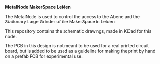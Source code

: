 **MetalNode MakerSpace Leiden**

The MetalNode is used to control the access to the Abene and the Stationary Large Grinder of the MakerSpace in Leiden

This repository contains the schematic drawings, made in KiCad for this node.

The PCB in this design is not meant to be used for a real printed circuit board, but is added to be used as a guideline for making the print by hand on a prefab PCB for experimental use.